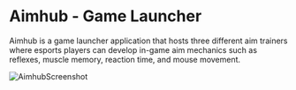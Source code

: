 <h1>Aimhub - Game Launcher</h1>
Aimhub is a game launcher application that hosts three different aim trainers where esports players can develop in-game aim mechanics such as reflexes, muscle memory, reaction time, and mouse movement.

![AimhubScreenshot](https://user-images.githubusercontent.com/85542673/210624037-f16453fc-3e59-4c1c-98c4-20be639347ac.png)
